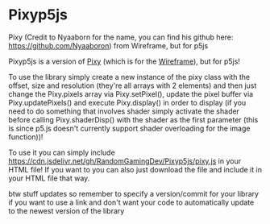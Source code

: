 # Pixyp5js
Pixy (Credit to Nyaaborn for the name, you can find his github here: https://github.com/Nyaaboron) from Wireframe, but for p5js

Pixyp5js is a version of [Pixy](https://github.com/RandomGamingDev/Wireframe/blob/main/Extensions/Pixy.h) (which is for the [Wireframe](https://github.com/RandomGamingDev/Wireframe)), but for p5js!

To use the library simply create a new instance of the pixy class with the offset, size and resolution (they're all arrays with 2 elements) and then just change the Pixy.pixels array via Pixy.setPixel(), update the pixel buffer via Pixy.updatePixels() and execute Pixy.display() in order to display (if you need to do something that involves shader simply activate the shader before calling Pixy.shaderDisp() with the shader as the first parameter (this is since p5.js doesn't currently support shader overloading for the image function))!

To use it you can simply include https://cdn.jsdelivr.net/gh/RandomGamingDev/Pixyp5js/pixy.js in your HTML file! If you want to you can also just download the file and include it in your HTML file that way.

btw stuff updates so remember to specify a version/commit for your library if you want to use a link and don't want your code to automatically update to the newest version of the library
